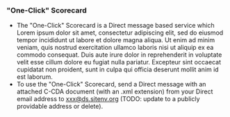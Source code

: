 ### "One-Click" Scorecard
* The "One-Click" Scorecard is a Direct message based service which Lorem ipsum dolor sit amet, consectetur adipiscing elit, sed do eiusmod tempor incididunt ut labore et dolore magna aliqua. Ut enim ad minim veniam, quis nostrud exercitation ullamco laboris nisi ut aliquip ex ea commodo consequat. Duis aute irure dolor in reprehenderit in voluptate velit esse cillum dolore eu fugiat nulla pariatur. Excepteur sint occaecat cupidatat non proident, sunt in culpa qui officia deserunt mollit anim id est laborum.
* To use the "One-Click" Scorecard, send a Direct message with an attached C-CDA document (with an .xml extension) from your Direct email address to xxx@ds.sitenv.org (TODO: update to a publicly providable address or delete).
